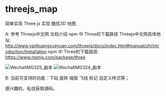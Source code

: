 # threejs_map
简单实现 Three.js 实现 酷炫3D 地图

A: 参考 Threejs中文网 文档介绍 npm 中 Three的下载路径
Threejs中文网具体地址:
http://www.yanhuangxueyuan.com/threejs/docs/index.html#manual/zh/introduction/Installation
npm 中 Three的下载路径:
https://www.npmjs.com/package/three

![WechatIMG325_副本](https://github.com/user-attachments/assets/58318f8e-fb30-4c3d-bff3-e0835b6da98f)
![WechatIMG324_副本](https://github.com/user-attachments/assets/35c705be-4d91-43ab-a3e4-03ac5c2e9532)


B: 当前可支持的功能：下钻 旋转 缩放 飞线 标记 自定义样式等；

感兴趣的，私信获取源码。
